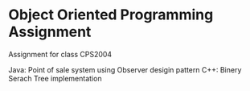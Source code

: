 # Object Oriented Programming Assignment

Assignment for class CPS2004

Java:
  Point of sale system using Observer desigin pattern
C++:
  Binery Serach Tree implementation
